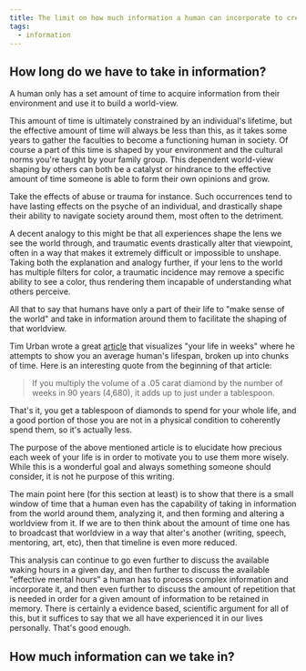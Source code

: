 ```yaml
---
title: The limit on how much information a human can incorporate to create a world view
tags:
  - information
---
```

## How long do we have to take in information?
A human only has a set amount of time to acquire information from their environment and use it to build a world-view.

This amount of time is ultimately constrained by an individual's lifetime, but the effective amount of time will always be less than this, as it takes some years to gather the faculties to become a functioning human in society. Of course a part of this time is shaped by your environment and the cultural norms you're taught by your family group. This dependent world-view shaping by others can both be a catalyst or hindrance to the effective amount of time someone is able to form their own opinions and grow. 

Take the effects of abuse or trauma for instance. Such occurrences tend to have lasting effects on the psyche of an individual, and drastically shape their ability to navigate society around them, most often to the detriment. 

A decent analogy to this might be that all experiences shape the lens we see the world through, and traumatic events drastically alter that viewpoint, often in a way that makes it extremely difficult or impossible to unshape. Taking both the explanation and analogy further, if your lens to the world has multiple filters for color, a traumatic incidence may remove a specific ability to see a color, thus rendering them incapable of understanding what others perceive. 

All that to say that humans have only a part of their life to "make sense of the world" and take in information around them to facilitate the shaping of that worldview. 

Tim Urban wrote a great [article](https://waitbutwhy.com/2014/05/life-weeks.html) that visualizes "your life in weeks" where he attempts to show you an average human's lifespan, broken up into chunks of time. Here is an interesting quote from the beginning of that article: 

> If you multiply the volume of a .05 carat diamond by the number of weeks in 90 years (4,680), it adds up to just under a tablespoon.

That's it, you get a tablespoon of diamonds to spend for your whole life, and a good portion of those you are not in a physical condition to coherently spend them, so it's actually less.

The purpose of the above mentioned article is to elucidate how precious each week of your life is in order to motivate you to use them more wisely. While this is a wonderful goal and always something someone should consider, it is not he purpose of this writing.

The main point here (for this section at least) is to show that there is a small window of time that a human even has the capability of taking in information from the world around them, analyzing it, and then forming and altering a worldview from it. If we are to then think about the amount of time one has to broadcast that worldview in a way that alter's another (writing, speech, mentoring, art, etc), then that timeline is even more reduced.

This analysis can continue to go even further to discuss the available waking hours in a given day, and then further to discuss the available "effective mental hours" a human has to process complex information and incorporate it, and then even further to discuss the amount of repetition that is needed in order for a given amount of information to be retained in memory. There is certainly a evidence based, scientific argument for all of this, but it suffices to say that we all have experienced it in our lives personally. That's good enough. 

## How much information can we take in?